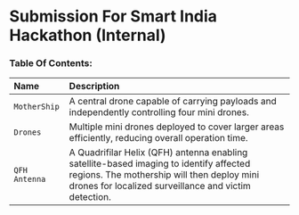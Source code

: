 
# Submission For Smart India Hackathon (Internal) 

### Table Of Contents:

| Name          | Description                                                                                                                                                                                   |
| :------------ | :-------------------------------------------------------------------------------------------------------------------------------------------------------------------------------------------- |
| `MotherShip`  | A central drone capable of carrying payloads and independently controlling four mini drones.                                                                                                  |
| `Drones`      | Multiple mini drones deployed to cover larger areas efficiently, reducing overall operation time.                                                                                             |
| `QFH Antenna` | A Quadrifilar Helix (QFH) antenna enabling satellite-based imaging to identify affected regions. The mothership will then deploy mini drones for localized surveillance and victim detection. |
